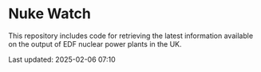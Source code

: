 # Nuke Watch

This repository includes code for retrieving the latest information available on the output of EDF nuclear power plants in the UK.

Last updated: 2025-02-06 07:10
